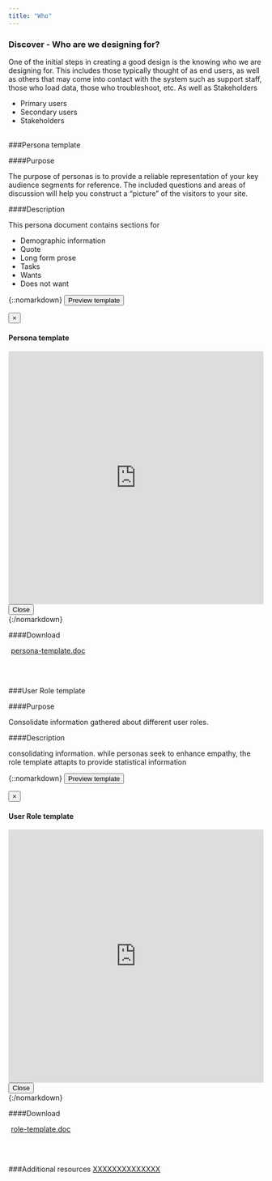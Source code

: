 ```yaml
---
title: "Who"
---
```


<div class="pl-pattern">   
<h3>Discover - Who are we designing for?</h3>

One of the initial steps in creating a good design is the knowing who we are designing for. This includes those typically thought of as end users, as well as others that may come into contact with the system such as support staff, those who load data, those who troubleshoot, etc. As well as Stakeholders

- Primary users
- Secondary users
- Stakeholders
<br><br>
</div>


<div class="pl-pattern">
###Persona template

####Purpose

The purpose of personas is to provide a reliable representation of your key audience segments for reference.  The included questions and areas of discussion will help you construct a “picture” of the visitors to your site.​

####Description

This persona document contains sections for

- Demographic information
- Quote
- Long form prose
- Tasks
- Wants
- Does not want

{::nomarkdown}
    <button type="button" class="btn btn-primary" data-toggle="modal" data-target="#modal-persona">Preview template</button>
    <div class="modal fade" id="modal-persona" tabindex="-1" role="dialog" aria-labelledby="hd-pdf">
      <div class="modal-dialog" role="document">
        <div class="modal-content">
          <div class="modal-header">
            <button type="button" class="close" data-dismiss="modal" aria-label="Close"><span aria-hidden="true">&times;</span></button>
            <h4 class="modal-title" id="hd-pdf">Persona template</h4>
          </div>
          <div class="modal-body">
            <iframe class="iframe-pdf" frameborder="0" src="http://docs.google.com/gview?url=http://vizui.github.io/designpatterns/docs/guides/downloads/persona-template.docx&amp;embedded=true" style="height: 500px; width: 100%"></iframe>
          </div>
          <div class="modal-footer">
            <button type="button" class="btn btn-default" data-dismiss="modal">Close</button>
          </div>
        </div>
      </div>
    </div>
{:/nomarkdown}

####Download	

<a href="http://vizui.github.io/designpatterns/docs/guides/downloads/persona-template.docx"><i class="icon icon-file-pdf-o" style="margin-right: 5px"></i>persona-template.doc</a>

<br><br>
</div>

<div class="pl-pattern">
###User Role template

####Purpose

Consolidate information gathered about different user roles.

####Description

consolidating information. while personas seek to enhance empathy, the role template attapts to provide statistical information

{::nomarkdown}
    <button type="button" class="btn btn-primary" data-toggle="modal" data-target="#modal-role">Preview template</button>
    <div class="modal fade" id="modal-role" tabindex="-1" role="dialog" aria-labelledby="hd-pdf">
      <div class="modal-dialog" role="document">
        <div class="modal-content">
          <div class="modal-header">
            <button type="button" class="close" data-dismiss="modal" aria-label="Close"><span aria-hidden="true">&times;</span></button>
            <h4 class="modal-title" id="hd-pdf">User Role template</h4>
          </div>
          <div class="modal-body">
            <iframe class="iframe-pdf" frameborder="0" src="http://docs.google.com/gview?url=http://vizui.github.io/designpatterns/docs/guides/downloads/role-template.docx&amp;embedded=true" style="height: 500px; width: 100%"></iframe>
          </div>
          <div class="modal-footer">
            <button type="button" class="btn btn-default" data-dismiss="modal">Close</button>
          </div>
        </div>
      </div>
    </div>
{:/nomarkdown}

####Download	

<a href="http://vizui.github.io/designpatterns/docs/guides/downloads/role-template.docx"><i class="icon icon-file-pdf-o" style="margin-right: 5px"></i>role-template.doc</a>

<br><br>
</div>


<div class="pl-pattern">
###Additional resources
<a href="http://www.usability.gov/how-to-and-tools/methods/personas.html" target="_blank">XXXXXXXXXXXXXX</a>
<br><br>
</div>